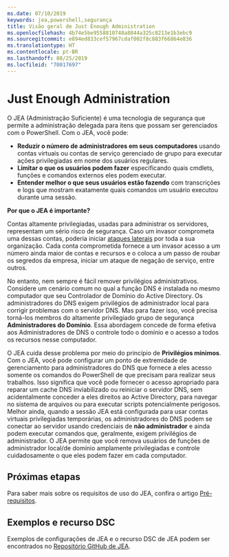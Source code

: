 ```yaml
---
ms.date: 07/10/2019
keywords: jea,powershell,segurança
title: Visão geral de Just Enough Administration
ms.openlocfilehash: 4b74e5be9558810748a8844a325c8213e1b3ebc9
ms.sourcegitcommit: e894ed833cef57967cdaf002f8c883f66864e836
ms.translationtype: HT
ms.contentlocale: pt-BR
ms.lasthandoff: 08/25/2019
ms.locfileid: "70017697"
---
```

# <a name="just-enough-administration"></a>Just Enough Administration

O JEA (Administração Suficiente) é uma tecnologia de segurança que permite a administração delegada para itens que possam ser gerenciados com o PowerShell. Com o JEA, você pode:

- **Reduzir o número de administradores em seus computadores** usando contas virtuais ou contas de serviço gerenciado de grupo para executar ações privilegiadas em nome dos usuários regulares.
- **Limitar o que os usuários podem fazer** especificando quais cmdlets, funções e comandos externos eles podem executar.
- **Entender melhor o que seus usuários estão fazendo** com transcrições e logs que mostram exatamente quais comandos um usuário executou durante uma sessão.

**Por que o JEA é importante?**

Contas altamente privilegiadas, usadas para administrar os servidores, representam um sério risco de segurança. Caso um invasor comprometa uma dessas contas, poderia iniciar [ataques laterais](https://aka.ms/pth) por toda a sua organização. Cada conta comprometida fornece a um invasor acesso a um número ainda maior de contas e recursos e o coloca a um passo de roubar os segredos da empresa, iniciar um ataque de negação de serviço, entre outros.

No entanto, nem sempre é fácil remover privilégios administrativos. Considere um cenário comum no qual a função DNS é instalada no mesmo computador que seu Controlador de Domínio do Active Directory. Os administradores do DNS exigem privilégios de administrador local para corrigir problemas com o servidor DNS. Mas para fazer isso, você precisa torná-los membros do altamente privilegiado grupo de segurança **Administradores do Domínio**. Essa abordagem concede de forma efetiva aos Administradores de DNS o controle todo o domínio e o acesso a todos os recursos nesse computador.

O JEA cuida desse problema por meio do princípio de **Privilégios mínimos**. Com o JEA, você pode configurar um ponto de extremidade de gerenciamento para administradores do DNS que fornece a eles acesso somente os comandos do PowerShell de que precisam para realizar seus trabalhos. Isso significa que você pode fornecer o acesso apropriado para reparar um cache DNS inviabilizado ou reiniciar o servidor DNS, sem acidentalmente conceder a eles direitos ao Active Directory, para navegar no sistema de arquivos ou para executar scripts potencialmente perigosos. Melhor ainda, quando a sessão JEA está configurada para usar contas virtuais privilegiadas temporárias, os administradores do DNS podem se conectar ao servidor usando credenciais de **não administrador** e ainda podem executar comandos que, geralmente, exigem privilégios de administrador. O JEA permite que você remova usuários de funções de administrador local/de domínio amplamente privilegiadas e controle cuidadosamente o que eles podem fazer em cada computador.

## <a name="next-steps"></a>Próximas etapas

Para saber mais sobre os requisitos de uso do JEA, confira o artigo [Pré-requisitos](prerequisites.md).

## <a name="samples-and-dsc-resource"></a>Exemplos e recurso DSC

Exemplos de configurações de JEA e o recurso DSC de JEA podem ser encontrados no [Repositório GitHub de JEA](https://github.com/PowerShell/JEA).

